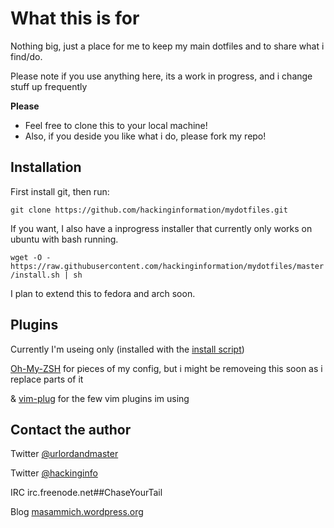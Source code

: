 # What this is for

Nothing big, just a place for me to keep my main dotfiles and to share what i find/do. 

Please note if you use anything here, its a work in progress, and i change stuff up frequently

**Please** 
* Feel free to clone this to your local machine!
* Also, if you deside you like what i do, please fork my repo!


## Installation

First install git, then run: 

`git clone https://github.com/hackinginformation/mydotfiles.git`

If you want, I also have a inprogress installer that currently only works on ubuntu with bash running. 

`wget -O - https://raw.githubusercontent.com/hackinginformation/mydotfiles/master/install.sh | sh`

I plan to extend this to fedora and arch soon.

## Plugins

Currently I'm useing only (installed with the [install script](install.sh))

[Oh-My-ZSH][zsh] for pieces of my config, but i might be removeing this soon as i replace parts of it

& [vim-plug][plug] for the few vim plugins im using

## Contact the author

Twitter [@urlordandmaster][tweet1]

Twitter [@hackinginfo][tweet2]

IRC     irc.freenode.net##ChaseYourTail

Blog    [masammich.wordpress.org][blog]


[plug]:         https://github.com/junegunn/vim-plug
[zsh]:          https://github.com/robbyrussell/oh-my-zsh
[tweet1]:       https://twitter.com/urlordandmaster
[tweet2]:       https://twitter.com/MaSammichs
[blog]:         http://masammich.wordpress.com/
